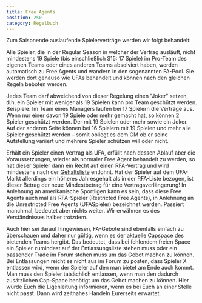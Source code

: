 ```yaml
---
title: Free Agents
position: 250
category: Regelbuch
---
```


Zum Saisonende auslaufende Spielerverträge werden wir folgt behandelt:

Alle Spieler, die in der Regular Season in welcher der Vertrag ausläuft, nicht mindestens 19 Spiele (bis einschließlich S15: 17 Spiele) im Pro-Team des eigenen Teams oder eines anderen Teams absolviert haben, werden automatisch zu Free Agents und wandern in den sogenannten FA-Pool. Sie werden dort genauso wie UFAs behandelt und können nach den gleichen Regeln beboten werden.

Jedes Team darf abweichend von dieser Regelung einen "Joker" setzen, d.h. ein Spieler mit weniger als 19 Spielen kann pro Team geschützt werden. 
<alter type="info">
Beispiele: Im Team eines Managers laufen bei 17 Spielern die Verträge aus. Wenn nur einer davon 19 Spiele oder mehr gemacht hat, so können 2 Spieler geschützt werden. Der mit 19 Spielen oder mehr sowie ein Joker. Auf der anderen Seite können bei 16 Spielern mit 19 Spielen und mehr alle Spieler geschützt werden – somit obliegt es dem GM ob er seine Aufstellung variiert und mehrere Spieler schützen will oder nicht.
</alert>

Erhält ein Spieler einen Vertrag als UFA, erfüllt nach dessen Ablauf aber die Voraussetzungen, wieder als normaler Free Agent behandelt zu werden, so hat dieser Spieler dann ein Recht auf einen RFA-Vertrag und wird mindestens nach der [Gehaltsliste](/salary) entlohnt. Hat der Spieler auf dem UFA-Markt allerdings ein höheres Jahresgehalt als in der RFA-Liste bezogen, ist dieser Betrag der neue Mindestbetrag für eine Vertragsverlängerung!
In Anlehnung an amerikanische Sportligen kann es sein, dass diese Free Agents auch mal als RFA-Spieler (Restricted Free Agents), in Anlehnung an die Unrestricted Free Agents (UFASpieler) bezeichnet werden. Passiert manchmal, bedeutet aber nichts weiter. Wir erwähnen es des Verständnisses halber trotzdem.

Auch hier sei darauf hingewiesen, FA-Gebote sind ebenfalls einfach zu überschauen und daher nur gültig, wenn es der aktuelle Capspace des bietenden Teams hergibt. Das bedeutet, dass bei fehlendem freien Space ein Spieler zumindest auf der Entlassungsliste stehen muss oder ein passender Trade im Forum stehen muss um das Gebot machen zu können. Bei Entlassungen reicht es nicht aus im Forum zu posten, dass Spieler X entlassen wird, wenn der Spieler auf den man bietet am Ende auch kommt. Man muss den Spieler tatsächlich entlassen, wenn man den dadurch zusätzlichen Cap-Space benötigt um das Gebot machen zu können. Hier würde Euch die Ligenleitung informieren, wenn es bei Euch an einer Stelle nicht passt. Dann wird zeitnahes Handeln Eurerseits erwartet.
